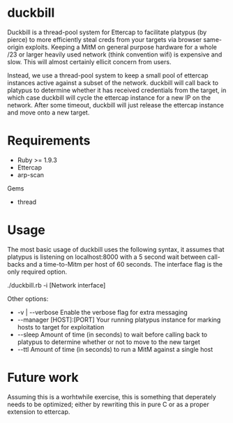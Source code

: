 duckbill
========

Duckbill is a thread-pool system for Ettercap to facilitate platypus (by pierce) to more efficiently steal creds from your targets via browser same-origin exploits.  Keeping a MitM on general purpose hardware for a whole /23 or larger heavily used network (think convention wifi) is expensive and slow.  This will almost certainly ellicit concern from users.

Instead, we use a thread-pool system to keep a small pool of ettercap instances active against a subset of the network.  duckbill will call back to platypus to determine whether it has received credentials from the target, in which case duckbill will cycle the ettercap instance for a new IP on the network.  After some timeout, duckbill will just release the ettercap instance and move onto a new target.

Requirements
============

* Ruby >= 1.9.3
* Ettercap
* arp-scan

Gems

* thread

Usage
=====

The most basic usage of duckbill uses the following syntax, it assumes that platypus is listening on localhost:8000 with a 5 second wait between call-backs and a time-to-Mitm per host of 60 seconds.  The interface flag is the only required option.

./duckbill.rb -i [Network interface]

Other options:

* -v | --verbose
	Enable the verbose flag for extra messaging
* --manager [HOST]:[PORT]
	Your running platypus instance for marking hosts to target for exploitation 
* --sleep
	Amount of time (in seconds) to wait before calling back to platypus to determine whether or not to move to the new target
* --ttl
	Amount of time (in seconds) to run a MitM against a single host

Future work
===========

Assuming this is a worhtwhile exercise, this is something that deperately needs to be optimized; either by rewriting this in pure C or as a proper extension to ettercap.
